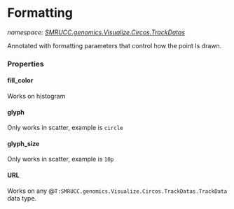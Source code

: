 ﻿# Formatting
_namespace: [SMRUCC.genomics.Visualize.Circos.TrackDatas](./index.md)_

Annotated with formatting parameters that control how the point Is drawn.




### Properties

#### fill_color
Works on histogram
#### glyph
Only works in scatter, example is ``circle``
#### glyph_size
Only works in scatter, example is ``10p``
#### URL
Works on any @``T:SMRUCC.genomics.Visualize.Circos.TrackDatas.TrackData`` data type.
